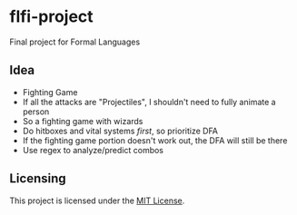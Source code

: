 # flfi-project
Final project for Formal Languages

## Idea
* Fighting Game
* If all the attacks are "Projectiles", I shouldn't need to fully animate a person
* So a fighting game with wizards
* Do hitboxes and vital systems *first*, so prioritize DFA
* If the fighting game portion doesn't work out, the DFA will still be there
* Use regex to analyze/predict combos

## Licensing
This project is licensed under the [MIT License](LICENSE).
